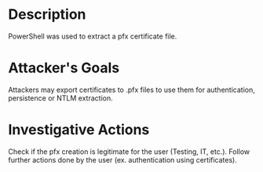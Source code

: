 # Description
PowerShell was used to extract a pfx certificate file.
# Attacker's Goals
Attackers may export certificates to .pfx files to use them for authentication, persistence or NTLM extraction.
# Investigative Actions
Check if the pfx creation is legitimate for the user (Testing, IT, etc.).
Follow further actions done by the user (ex. authentication using certificates).
